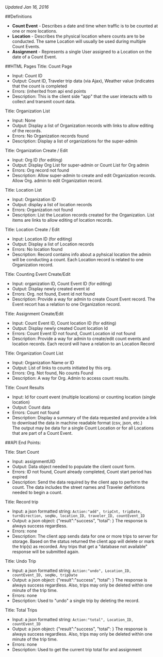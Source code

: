 _Updated Jan 16, 2016_


##Definitions
* **Count Event** - Describes a date and time when traffic is to be counted at one or more locations. 
* **Location** - Describes the physical location where counts are to be conducted. The same Location will usually be used during multiple Count Events.
* **Assignment** - Represents a single User assigned to a Location on the date of a Count Event.

##HTML Pages
Title: Count Page

* Input: Count ID
* Output: Count ID, Traveler trip data (via Ajax), Weather value (indicates that the count is completed 
*  Errors: (inherited from api end points
*   Description: This is the client side "app" that the user interacts with to collect and transmit count data. 

Title: Organization List

*  Input: None
*  Output: Display a list of Organization records with links to allow editing of the records.
*  Errors: No Organization records found
*  Description: Display a list of organizations for the super-admin

Title: Organization Create / Edit

* Input: Org ID (for editing)
* Output: Display Org List for super-admin or Count List for Org admin
* Errors: Org record not found
* Description: Allow super-admin to create and edit Organization records. Allow Org. admin to edit Organization record. 

Title: Location List

* Input: Organization ID
* Output: display a list of location records 
* Errors: Organization not found
* Description: List the Location records created for the Organization. List items are links to allow editing of location records. 

Title: Location Create / Edit

* Input: Location ID (for editing)
* Output: Display a list of Location records
* Errors: No location found
* Description: Record contains info about a pyhsical location the admin will be conducting a count. Each Location record is related to one Organization record. 


Title: Counting Event Create/Edit

*   Input: organization ID, Count Event ID (for editing)
*   Output: Display newly created event id
*   Errors: Org. not found, Event id not found
*   Description: Provide a way for admin to create Count Event record. The Event recort has a relation to one Organization record. 

Title: Assignment Create/Edit

*    Input: Count Event ID, Count location ID (for editing)
*    Output: Display newly created Count location Id
*    Errors: Count Event ID not found, Count Location id not found
*    Description: Provide a way for admin to create/edit count events and location records. Each record will have a relation to an Location Record

Title: Organization Count List

*   Input: Organization Name or ID
*   Output: List of links to counts initiated by this org.
*   Errors: Org. Not found, No counts Found
*   Description: A way for Org. Admin to access count results. 

Title: Count Results

*   Input: Id for count event (multiple locations) or counting location (single location)
*   Output: Count data
*   Errors: Count not found
*   Description: Display a summary of the data requested and provide a link to download the data in machine readable format (csv, json, etc.)  
    The output may be data for a single Count Location or for all Locations that are part of a Count Event. 

##API End Points:

Title: Start Count

*   Input: assignmentUID
*   Output: Data object needed to populate the client count form. 
*   Errors: ID not found, Count already completed, Count start period has expired
*   Description: Send the data required by the client app to perform the count. The data includes the street names and Traveler definitions needed to begin a count.

Title: Record trip

*    Input: a json formatted string: `Action:"add", tripCnt, tripDate, turnDirection, seqNo, location_ID, traveler_ID, countEvent_ID`
*    Output: a json object: {"result":"success", "total": <total trips for this assignment >} The response is always success regardless.
*    Errors: none
*    Description: The client app sends data for one or more trips to server for storage. Based on the status returned the client app will delete or mark the trip(s) as recorded. Any trips that get a "database not available" response will be submitted again.  

Title: Undo Trip

* Input: a json formatted string: `Action:"undo", Location_ID, countEvent_ID, seqNo, tripDate`
* Output: a json object: {"result":"success", "total": <total trips for this assignment >} The response is always success regardless. Also, trips may only be deleted within one minute of the trip time.
* Errors: none
* Description: Used to "undo" a single trip by deleting the record. 

Title: Total Trips

* Input: a json formatted string: `Action:"total", Location_ID, countEvent_ID`
* Output: a json object: {"result":"success", "total": <total trips for this assignment >} The response is always success regardless. Also, trips may only be deleted within one minute of the trip time.
* Errors: none
* Description: Used to get the current trip total for and assignment 
